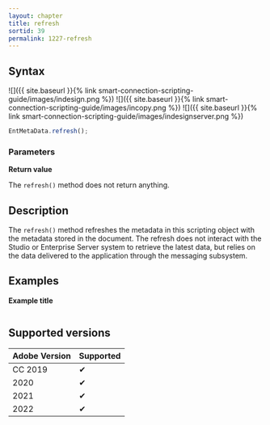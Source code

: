 ```yaml
---
layout: chapter
title: refresh
sortid: 39
permalink: 1227-refresh
---
```

## Syntax

![]({{ site.baseurl }}{% link smart-connection-scripting-guide/images/indesign.png %}) ![]({{ site.baseurl }}{% link smart-connection-scripting-guide/images/incopy.png %}) ![]({{ site.baseurl }}{% link smart-connection-scripting-guide/images/indesignserver.png %})
```javascript
EntMetaData.refresh();
```

### Parameters

**Return value**

The `refresh()` method does not return anything.

## Description

The `refresh()` method refreshes the metadata in this scripting object with the metadata stored in the document. The refresh does not interact with the Studio or Enterprise Server system to retrieve the latest data, but relies on the data delivered to the application through the messaging subsystem.

## Examples

**Example title**

```javascript
```

## Supported versions

| Adobe Version | Supported |
|---------------|---------|
| CC 2019       | ✔       |
| 2020          | ✔       |
| 2021          | ✔       |
| 2022          | ✔         |
